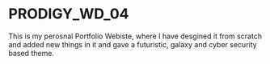 # PRODIGY_WD_04
This is my perosnal Portfolio Webiste, where I have desgined it from scratch and added new things in it and gave a futuristic, galaxy and cyber security based theme.
